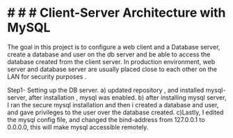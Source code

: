 # # # # Client-Server Architecture with MySQL

The goal in this project is to configure a web client and a Database server, create a database and user on the db server and be able to access the database created from the client server.
In production environment, web server and database server are usually placed close to each other on the LAN for security purposes .

Step1- Setting up the DB server.
a) updated repository , and installed mysql-server, after installation , mysql was enabled.
b) after installing mysql server, I ran the secure mysql installation and then i created a database and user, and gave privileges to the user over the database created.
c)Lastly, I edited the mysql config file, and changed the bind-address from 127.0.0.1 to 0.0.0.0, this will make mysql accessible remotely.
